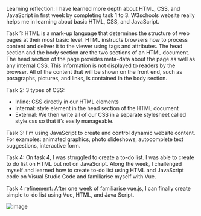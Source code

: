 Learning reflection: I have learned more depth about HTML, CSS, and JavaScript in first week by completing task 1 to 3.
W3schools website really helps me in learning about basic HTML, CSS, and JavaScript. 

Task 1: HTML is a mark-up language that determines the structure of web pages at their most basic level. HTML instructs browsers how to process content and deliver it to the viewer using tags and attributes. 
The head section and the body section are the two sections of an HTML document. The head section of the page provides meta-data about the page as well as any internal CSS.
This information is not displayed to readers by the browser. All of the content that will be shown on the front end, such as paragraphs, pictures, and links, is contained in the body section. 


Task 2:
3 types of CSS:
-	Inline: CSS directly in our HTML elements
-	Internal: style element in the head section of the HTML document
-	External: We then write all of our CSS in a separate stylesheet called style.css so that it’s easily manageable.

Task 3: I'm using JavaScript to create and control dynamic website content. For examples: animated graphics, photo slideshows, autocomplete text suggestions, interactive form.

Task 4: On task 4, I was struggled to create a to-do list. I was able to create to do list on HTML but not on JavaScript. Along the week, I challenged myself and learned how to create to-do list using HTML and JavaScript code on Visual Studio Code and familiarise myself with Vue.

Task 4 refinement: After one week of familiarise vue.js, I can finally create simple to-do list using Vue, HTML, and Java Script. 

![image](https://user-images.githubusercontent.com/87454125/126988569-a0a7ba80-454d-49d0-9bef-ab391b1cf72e.png)
